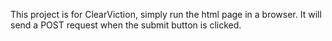This project is for ClearViction, simply run the html page in a browser. It will send a POST request when the submit button is clicked.
